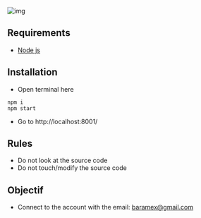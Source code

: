 ![img](https://user-images.githubusercontent.com/47333747/131183597-3976dcb0-0102-4858-9b6f-a5bc3073ba99.PNG)

## Requirements
- [Node js](https://nodejs.org/en/download/)

## Installation 
- Open terminal here
```console
npm i
npm start
```
- Go to http://localhost:8001/

## Rules
- Do not look at the source code
- Do not touch/modify the source code

## Objectif
- Connect to the account with the email: baramex@gmail.com
